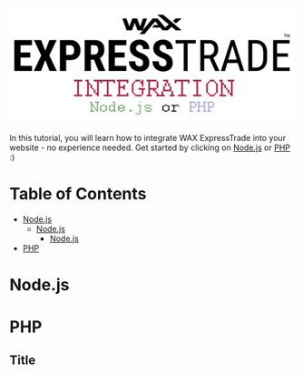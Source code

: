 <p align = "center">
	<img alt = "Header" src = "img/header.png">
</p>

In this tutorial, you will learn how to integrate WAX ExpressTrade into your website - no experience needed. Get started by clicking on [Node.js](#nodejs) or [PHP](#php) :)

# Table of Contents

* [Node.js](#nodejs)
	* [Node.js](#nodejs)
		* [Node.js](#nodejs)
* [PHP](#php)

# Node.js

# PHP

## Title